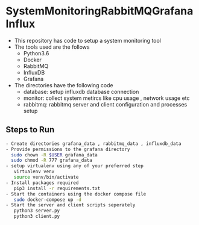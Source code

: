 # SystemMonitoringRabbitMQGrafanaInflux

- This repository has code to setup a system monitoring tool
- The tools used are the follows
    * Python3.6
    * Docker
    * RabbitMQ
    * InfluxDB
    * Grafana
- The directories have the following code
    * database: setup influxdb database connection
    * monitor:  collect system metircs like cpu usage , network usage etc
    * rabbitmq: rabbitmq server and client configuration and processes setup


## Steps to Run
```bash
- Create directories grafana_data , rabbitmq_data , influxdb_data
- Provide permissions to the grafana directory
  sudo chown -R $USER grafana_data
  sudo chmod -R 777 grafana_data
- setup virtualenv using any of your preferred step
   virtualenv venv
   source venv/bin/activate
- Install packages required
   pip3 install -r requirements.txt
- Start the containers using the docker compose file
   sudo docker-compose up -d
- Start the server and client scripts seperately
   python3 server.py
   python3 client.py
```